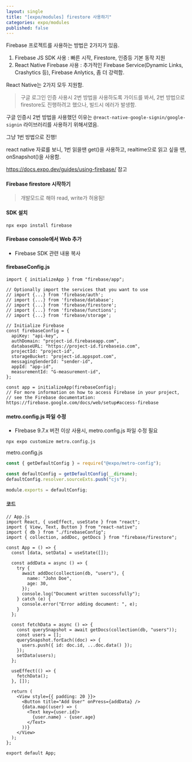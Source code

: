 ```yaml
---
layout: single
title: "[expo/modules] firestore 사용하기"
categories: expo/modules
published: false
---
```


Firebase 프로젝트를 사용하는 방법은 2가지가 있음.

1. Firebase JS SDK 사용 : 빠른 시작, Firestore, 인증등 기본 동작 지원
2. React Native Firebase 사용 : 추가적인 Firebase Service(Dynamic Links, Crashytics 등), Firebase Anlytics, 좀 더 강력함.

React Native는 2가지 모두 지원함.

> 구글 로그인 인증 사용시 2번 방법을 사용하도록 가이드를 봐서, 2번 방법으로 firestore도 진행하려고 했으나, 빌드시 에러가 발생함.

구글 인증시 2번 방법을 사용했던 이유는 `@react-native-google-signin/google-signin` 라이브러리를 사용하기 위해서였음.

그냥 1번 방법으로 진행!

react native 자료를 보니, 1번 읽을땐 get()을 사용하고, realtime으로 읽고 싶을 땐, onSnapshot()을 사용함.

https://docs.expo.dev/guides/using-firebase/ 참고

#### Firebase firestore 시작하기

> 개발모드로 해야 read, write가 허용됨!

#### SDK 설치

```
npx expo install firebase
```

#### Firebase console에서 Web 추가

- Firebase SDK 관련 내용 복사

#### firebaseConfig.js

```tsx
import { initializeApp } from "firebase/app";

// Optionally import the services that you want to use
// import {...} from 'firebase/auth';
// import {...} from 'firebase/database';
// import {...} from 'firebase/firestore';
// import {...} from 'firebase/functions';
// import {...} from 'firebase/storage';

// Initialize Firebase
const firebaseConfig = {
  apiKey: "api-key",
  authDomain: "project-id.firebaseapp.com",
  databaseURL: "https://project-id.firebaseio.com",
  projectId: "project-id",
  storageBucket: "project-id.appspot.com",
  messagingSenderId: "sender-id",
  appId: "app-id",
  measurementId: "G-measurement-id",
};

const app = initializeApp(firebaseConfig);
// For more information on how to access Firebase in your project,
// see the Firebase documentation: https://firebase.google.com/docs/web/setup#access-firebase
```

#### metro.config.js 파일 수정

- FIrebase 9.7.x 버전 이상 사용시, metro.config.js 파일 수정 필요

```
npx expo customize metro.config.js
```

metro.config.js

```js
const { getDefaultConfig } = require("@expo/metro-config");

const defaultConfig = getDefaultConfig(__dirname);
defaultConfig.resolver.sourceExts.push("cjs");

module.exports = defaultConfig;
```

#### 코드

```tsx
// App.js
import React, { useEffect, useState } from "react";
import { View, Text, Button } from "react-native";
import { db } from "./firebaseConfig";
import { collection, addDoc, getDocs } from "firebase/firestore";

const App = () => {
  const [data, setData] = useState([]);

  const addData = async () => {
    try {
      await addDoc(collection(db, "users"), {
        name: "John Doe",
        age: 30,
      });
      console.log("Document written successfully");
    } catch (e) {
      console.error("Error adding document: ", e);
    }
  };

  const fetchData = async () => {
    const querySnapshot = await getDocs(collection(db, "users"));
    const users = [];
    querySnapshot.forEach((doc) => {
      users.push({ id: doc.id, ...doc.data() });
    });
    setData(users);
  };

  useEffect(() => {
    fetchData();
  }, []);

  return (
    <View style={{ padding: 20 }}>
      <Button title="Add User" onPress={addData} />
      {data.map((user) => (
        <Text key={user.id}>
          {user.name} - {user.age}
        </Text>
      ))}
    </View>
  );
};

export default App;
```
